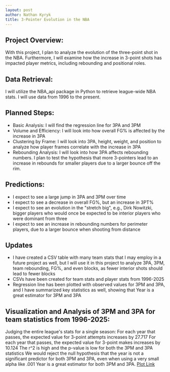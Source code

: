 ```yaml
---
layout: post
author: Nathan Kyryk
title: 3-Pointer Evolution in the NBA
---
```

## Project Overview:
With this project, I plan to analyze the evolution of the three-point shot in the NBA. Furthermore, I will examine how the increase in 3-point shots has impacted player metrics, including rebounding and positional roles.

## Data Retrieval:
I will utilize the NBA_api package in Python to retrieve league-wide NBA stats. I will use data from 1996 to the present.

## Planned Steps:
* Basic Analysis: I will find the regression line for 3PA and 3PM
* Volume and Efficiency: I will look into how overall FG% is affected by the increase in 3PA
* Clustering by Frame: I will look into 3PA, height, weight, and position to analyze how player frames correlate with the increase in 3PA
* Rebounding Analysis: I will look into how 3PA affects rebounding numbers. I plan to test the hypothesis that more 3-pointers lead to an increase in rebounds for smaller players due to a larger bounce off the rim.

## Predictions:
* I expect to see a large jump in 3PA and 3PM over time
* I expect to see a decrease in overall FG%, but an increase in 3PT%
* I expect to see an evolution in the "stretch big", e.g., Dirk Nowitzki, bigger players who would once be expected to be interior players who were dominant from three
* I expect to see an increase in rebounding numbers for perimeter players, due to a larger bounce when shooting from distance

## Updates
* I have created a CSV table with many team stats that I may employ in a future project as well, but I will use it in this project to analyze 3PA, 3PM, team rebounding, FG%, and even blocks, as fewer interior shots should lead to fewer blocks
* CSVs have been created for team stats and player stats from 1996-2025
* Regression line has been plotted with observed values for 3PM and 3PA, and I have summarized key statistics as well, showing that Year is a great estimator for 3PM and 3PA

## Visualization and Analysis of 3PM and 3PA for team statistics from 1996-2025:
Judging the entire league's stats for a single season:
For each year that passes, the expected value for 3-point attempts increases by 27.717
For each year that passes, the expected value for 3-point makes increases by 10.124 
The r^2 is high and the p-value is low for both the 3PM and 3PA statistics
We would reject the null hypothesis that the year is not a significant predictor for both 3PM and 3PA, even when using a very small alpha like .001
Year is a great estimator for both 3PM and 3PA.
[Plot Link](https://github.com/nathankyryk/nathankyryk.github.io/blob/master/images/nba_3pt_regression_plot.png)
